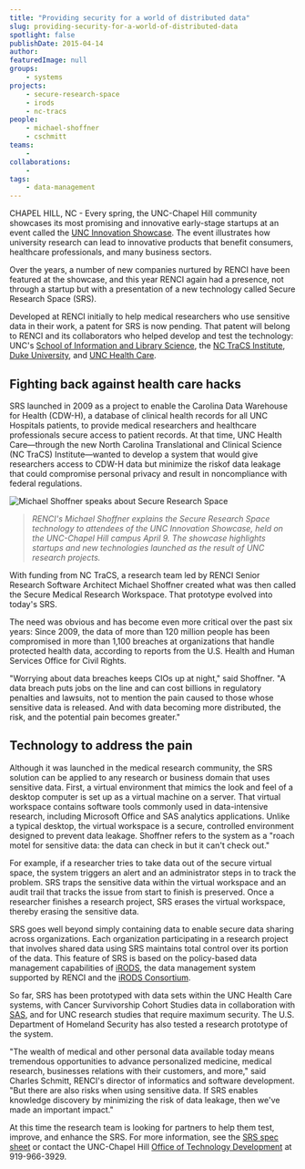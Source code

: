 ```yaml
---
title: "Providing security for a world of distributed data"
slug: providing-security-for-a-world-of-distributed-data
spotlight: false
publishDate: 2015-04-14
author: 
featuredImage: null
groups:
    - systems
projects:
    - secure-research-space
    - irods
    - nc-tracs
people:
    - michael-shoffner
    - cschmitt
teams: 
    - 
collaborations:
    - 
tags:
    - data-management
---
```

CHAPEL HILL, NC - Every spring, the UNC-Chapel Hill community showcases its most promising and innovative early-stage startups at an event called the [UNC Innovation Showcase](http://innovate.unc.edu/event/unc-innovation-showcase-2/#.VSgj-RPF_LG). The event illustrates how university research can lead to innovative products that benefit consumers, healthcare professionals, and many business sectors.

Over the years, a number of new companies nurtured by RENCI have been featured at the showcase, and this year RENCI again had a presence, not through a startup but with a presentation of a new technology called Secure Research Space (SRS).

Developed at RENCI initially to help medical researchers who use sensitive data in their work, a patent for SRS is now pending. That patent will belong to RENCI and its collaborators who helped develop and test the technology: UNC's [School of Information and Library Science](http://sils.unc.edu/), the [NC TraCS Institute](http://tracs.unc.edu/), [Duke University](http://www.duke.edu/), and [UNC Health Care](https://www.unchealthcare.org/site). 

## Fighting back against health care hacks

SRS launched in 2009 as a project to enable the Carolina Data Warehouse for Health (CDW-H), a database of clinical health records for all UNC Hospitals patients, to provide medical researchers and healthcare professionals secure access to patient records. At that time, UNC Health Care—through the new North Carolina Translational and Clinical Science (NC TraCS) Institute—wanted to develop a system that would give researchers access to CDW-H data but minimize the riskof data leakage that could compromise personal privacy and result in noncompliance with federal regulations. 

![Michael Shoffner speaks about Secure Research Space](https://renci.org/wp-content/uploads/2015/04/Shoffner2-300x200.jpg "Michael Shoffner speaks about SRS")
>*RENCI's Michael Shoffner explains the Secure Research Space technology to attendees of the UNC Innovation Showcase, held on the UNC-Chapel Hill campus April 9. The showcase highlights startups and new technologies launched as the result of UNC research projects.*

With funding from NC TraCS, a research team led by RENCI Senior Research Software Architect Michael Shoffner created what was then called the Secure Medical Research Workspace. That prototype evolved into today's SRS.

The need was obvious and has become even more critical over the past six years: Since 2009, the data of more than 120 million people has been compromised in more than 1,100 breaches at organizations that handle protected health data, according to reports from the U.S. Health and Human Services Office for Civil Rights.

"Worrying about data breaches keeps CIOs up at night," said Shoffner. "A data breach puts jobs on the line and can cost billions in regulatory penalties and lawsuits, not to mention the pain caused to those whose sensitive data is released. And with data becoming more distributed, the risk, and the potential pain becomes greater."

## Technology to address the pain

Although it was launched in the medical research community, the SRS solution can be applied to any research or business domain that uses sensitive data. First, a virtual environment that mimics the look and feel of a desktop computer is set up as a virtual machine on a server. That virtual workspace contains software tools commonly used in data-intensive research, including Microsoft Office and SAS analytics applications. Unlike a typical desktop, the virtual workspace is a secure, controlled environment designed to prevent data leakage. Shoffner refers to the system as a "roach motel for sensitive data: the data can check in but it can't check out."

For example, if a researcher tries to take data out of the secure virtual space, the system triggers an alert and an administrator steps in to track the problem. SRS traps the sensitive data within the virtual workspace and an audit trail that tracks the issue from start to finish is preserved. Once a researcher finishes a research project, SRS erases the virtual workspace, thereby erasing the sensitive data.

SRS goes well beyond simply containing data to enable secure data sharing across organizations. Each organization participating in a research project that involves shared data using SRS maintains total control over its portion of the data. This feature of SRS is based on the policy-based data management capabilities of [iRODS](http://www.irods.org), the data management system supported by RENCI and the [iRODS Consortium](http://irods.org/consortium/). 

So far, SRS has been prototyped with data sets within the UNC Health Care systems, with Cancer Survivorship Cohort Studies data in collaboration with [SAS](http://www.sas.com/en_us/home.html), and for UNC research studies that require maximum security. The U.S. Department of Homeland Security has also tested a research prototype of the system.

"The wealth of medical and other personal data available today means tremendous opportunities to advance personalized medicine, medical research, businesses relations with their customers, and more," said Charles Schmitt, RENCI's director of informatics and software development. "But there are also risks when using sensitive data. If SRS enables knowledge discovery by minimizing the risk of data leakage, then we've made an important impact."

At this time the research team is looking for partners to help them test, improve, and enhance the SRS. For more information, see the [SRS spec sheet](https://renci.org/wp-content/uploads/2015/04/12-0096-Marketing-Doc-022514-1.pdf) or contact the UNC-Chapel Hill [Office of Technology Development](http://research.unc.edu/otd/) at 919-966-3929.
